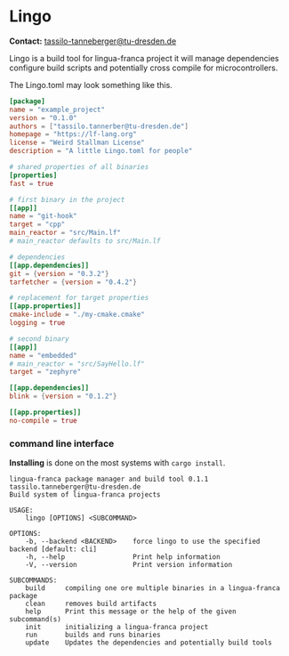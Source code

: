 # Lingo

**Contact:** <tassilo-tanneberger@tu-dresden.de>

Lingo is a build tool for lingua-franca project it will manage dependencies 
configure build scripts and potentially cross compile for microcontrollers.

The Lingo.toml may look something like this.

```toml
[package]
name = "example_project"
version = "0.1.0"
authors = ["tassilo.tannerber@tu-dresden.de"]
homepage = "https://lf-lang.org"
license = "Weird Stallman License"
description = "A little Lingo.toml for people"

# shared properties of all binaries
[properties]
fast = true

# first binary in the project
[[app]]
name = "git-hook"
target = "cpp"
main_reactor = "src/Main.lf"
# main_reactor defaults to src/Main.lf

# dependencies
[[app.dependencies]]
git = {version = "0.3.2"}
tarfetcher = {version = "0.4.2"}

# replacement for target properties
[[app.properties]]
cmake-include = "./my-cmake.cmake"
logging = true

# second binary
[[app]]
name = "embedded"
# main_reactor = "src/SayHello.lf"
target = "zephyre"

[[app.dependencies]]
blink = {version = "0.1.2"}

[[app.properties]]
no-compile = true
```

### command line interface

**Installing** is done on the most systems with `cargo install`.

```
lingua-franca package manager and build tool 0.1.1
tassilo.tanneberger@tu-dresden.de
Build system of lingua-franca projects

USAGE:
    lingo [OPTIONS] <SUBCOMMAND>

OPTIONS:
    -b, --backend <BACKEND>    force lingo to use the specified backend [default: cli]
    -h, --help                 Print help information
    -V, --version              Print version information

SUBCOMMANDS:
    build     compiling one ore multiple binaries in a lingua-franca package
    clean     removes build artifacts
    help      Print this message or the help of the given subcommand(s)
    init      initializing a lingua-franca project
    run       builds and runs binaries
    update    Updates the dependencies and potentially build tools
```
